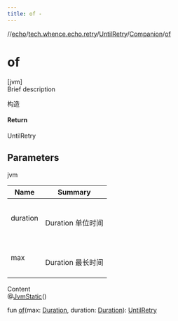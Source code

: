 ```yaml
---
title: of -
---
```

//[echo](../../../index.md)/[tech.whence.echo.retry](../../index.md)/[UntilRetry](../index.md)/[Companion](index.md)/[of](of.md)



# of  
[jvm]  
Brief description  


构造



#### Return  


UntilRetry



## Parameters  
  
jvm  
  
|  Name|  Summary| 
|---|---|
| duration| <br><br>Duration 单位时间<br><br>
| max| <br><br>Duration 最长时间<br><br>
  
  
Content  
@[JvmStatic](https://kotlinlang.org/api/latest/jvm/stdlib/kotlin.jvm/-jvm-static/index.html)()  
  
fun [of](of.md)(max: [Duration](https://docs.oracle.com/javase/8/docs/api/java/time/Duration.html), duration: [Duration](https://docs.oracle.com/javase/8/docs/api/java/time/Duration.html)): [UntilRetry](../index.md)  



